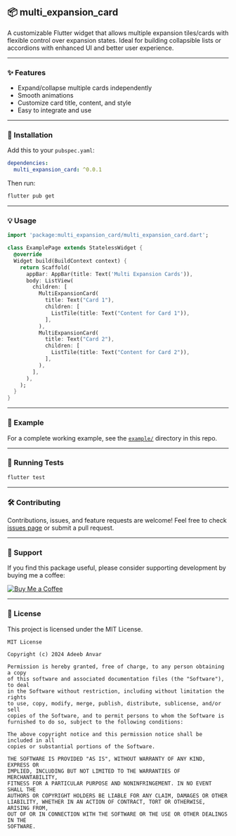 ## 📦 multi\_expansion\_card

A customizable Flutter widget that allows multiple expansion tiles/cards with flexible control over expansion states. Ideal for building collapsible lists or accordions with enhanced UI and better user experience.


---

### ✨ Features

* Expand/collapse multiple cards independently
* Smooth animations
* Customize card title, content, and style
* Easy to integrate and use

---

### 🚀 Installation

Add this to your `pubspec.yaml`:

```yaml
dependencies:
  multi_expansion_card: ^0.0.1
```

Then run:

```bash
flutter pub get
```

---

### 💡 Usage

```dart
import 'package:multi_expansion_card/multi_expansion_card.dart';

class ExamplePage extends StatelessWidget {
  @override
  Widget build(BuildContext context) {
    return Scaffold(
      appBar: AppBar(title: Text('Multi Expansion Cards')),
      body: ListView(
        children: [
          MultiExpansionCard(
            title: Text("Card 1"),
            children: [
              ListTile(title: Text("Content for Card 1")),
            ],
          ),
          MultiExpansionCard(
            title: Text("Card 2"),
            children: [
              ListTile(title: Text("Content for Card 2")),
            ],
          ),
        ],
      ),
    );
  }
}
```

---

### 📁 Example

For a complete working example, see the [`example/`](https://github.com/AdeebAnvar/multi_Expansion_card/tree/main/example) directory in this repo.

---

### 🧪 Running Tests

```bash
flutter test
```

---

### 🛠️ Contributing

Contributions, issues, and feature requests are welcome!
Feel free to check [issues page](https://github.com/AdeebAnvar/multi_Expansion_card/issues) or submit a pull request.

---

### 💖 Support

If you find this package useful, please consider supporting development by buying me a coffee:

[![Buy Me a Coffee](https://img.shields.io/badge/Buy%20Me%20a%20Coffee-%23FFDD00?logo=buy-me-a-coffee\&logoColor=black)](https://www.buymeacoffee.com/adeebanvar)

---

### 📄 License

This project is licensed under the MIT License.

```
MIT License

Copyright (c) 2024 Adeeb Anvar

Permission is hereby granted, free of charge, to any person obtaining a copy
of this software and associated documentation files (the "Software"), to deal
in the Software without restriction, including without limitation the rights
to use, copy, modify, merge, publish, distribute, sublicense, and/or sell
copies of the Software, and to permit persons to whom the Software is
furnished to do so, subject to the following conditions:

The above copyright notice and this permission notice shall be included in all
copies or substantial portions of the Software.

THE SOFTWARE IS PROVIDED "AS IS", WITHOUT WARRANTY OF ANY KIND, EXPRESS OR
IMPLIED, INCLUDING BUT NOT LIMITED TO THE WARRANTIES OF MERCHANTABILITY,
FITNESS FOR A PARTICULAR PURPOSE AND NONINFRINGEMENT. IN NO EVENT SHALL THE
AUTHORS OR COPYRIGHT HOLDERS BE LIABLE FOR ANY CLAIM, DAMAGES OR OTHER
LIABILITY, WHETHER IN AN ACTION OF CONTRACT, TORT OR OTHERWISE, ARISING FROM,
OUT OF OR IN CONNECTION WITH THE SOFTWARE OR THE USE OR OTHER DEALINGS IN THE
SOFTWARE.
```
